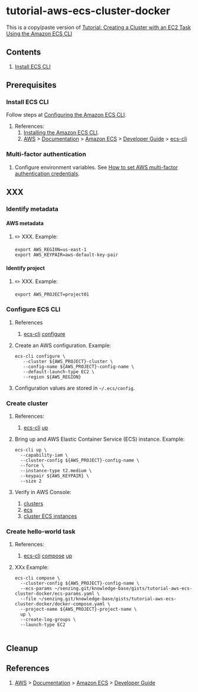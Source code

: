 # tutorial-aws-ecs-cluster-docker

This is a copy/paste version of
[Tutorial: Creating a Cluster with an EC2 Task Using the Amazon ECS CLI](https://docs.aws.amazon.com/AmazonECS/latest/developerguide/ecs-cli-tutorial-ec2.html)

## Contents

1. [Install ECS CLI](#install-ecs-cli)

## Prerequisites

### Install ECS CLI

Follow steps at
[Configuring the Amazon ECS CLI](https://docs.aws.amazon.com/AmazonECS/latest/developerguide/ECS_CLI_installation.html).

1. References:
    1. [Installing the Amazon ECS CLI](https://docs.aws.amazon.com/AmazonECS/latest/developerguide/ECS_CLI_installation.html).
    1. [AWS](https://aws.amazon.com/)
       &gt; [Documentation](https://docs.aws.amazon.com/index.html)
       &gt; [Amazon ECS](https://docs.aws.amazon.com/ecs/index.html)
       &gt; [Developer Guide](https://docs.aws.amazon.com/AmazonECS/latest/developerguide/Welcome.html)
       &gt; [ecs-cli](https://docs.aws.amazon.com/AmazonECS/latest/developerguide/cmd-ecs-cli.html)

### Multi-factor authentication

1. Configure environment variables.
   See [How to set AWS multi-factor authentication credentials](../../HOWTO/set-aws-mfa-credentials.md).

## XXX

### Identify metadata

#### AWS metadata

1. :pencil2: XXX.
   Example:

    ```console
    export AWS_REGION=us-east-1
    export AWS_KEYPAIR=aws-default-key-pair
    ```

#### Identify project

1. :pencil2: XXX.
   Example:

    ```console
    export AWS_PROJECT=project01
    ```

### Configure ECS CLI

1. References
    1. [ecs-cli](https://docs.aws.amazon.com/AmazonECS/latest/developerguide/ECS_CLI_reference.html)
       [configure](https://docs.aws.amazon.com/AmazonECS/latest/developerguide/cmd-ecs-cli-configure.html)

1. Create an AWS configuration.
   Example:

    ```console
    ecs-cli configure \
       --cluster ${AWS_PROJECT}-cluster \
       --config-name ${AWS_PROJECT}-config-name \
       --default-launch-type EC2 \
       --region ${AWS_REGION}
    ```

1. Configuration values are stored in `~/.ecs/config`.

### Create cluster

1. References:
    1. [ecs-cli](https://docs.aws.amazon.com/AmazonECS/latest/developerguide/ECS_CLI_reference.html)
       [up](https://docs.aws.amazon.com/AmazonECS/latest/developerguide/cmd-ecs-cli-up.html)

1. Bring up and AWS Elastic Container Service (ECS) instance.
   Example:

    ```console
    ecs-cli up \
      --capability-iam \
      --cluster-config ${AWS_PROJECT}-config-name \
      --force \
      --instance-type t2.medium \
      --keypair ${AWS_KEYPAIR} \
      --size 2
    ```

1. Verify in AWS Console:
    1. [clusters](https://console.aws.amazon.com/ecs/home)
    1. [ecs](https://console.aws.amazon.com/ecs/home)
    1. [cluster ECS instances](https://console.aws.amazon.com/ecs/home?#/clusters/mjd05-cluster/containerInstances)


### Create hello-world task

1. References:
    1. [ecs-cli](https://docs.aws.amazon.com/AmazonECS/latest/developerguide/ECS_CLI_reference.html)
       [compose](https://docs.aws.amazon.com/AmazonECS/latest/developerguide/cmd-ecs-cli-compose.html)
       [up](https://docs.aws.amazon.com/AmazonECS/latest/developerguide/cmd-ecs-cli-compose-up.html)

1. XXx
   Example:

    ```console
    ecs-cli compose \
      --cluster-config ${AWS_PROJECT}-config-name \
      --ecs-params ~/senzing.git/knowledge-base/gists/tutorial-aws-ecs-cluster-docker/ecs-params.yaml \
      --file ~/senzing.git/knowledge-base/gists/tutorial-aws-ecs-cluster-docker/docker-compose.yaml \
      --project-name ${AWS_PROJECT}-project-name \
      up \
      --create-log-groups \
      --launch-type EC2
    ```


    ```

## Cleanup

## References

1. [AWS](https://aws.amazon.com/)
   &gt; [Documentation](https://docs.aws.amazon.com/index.html)
   &gt; [Amazon ECS](https://docs.aws.amazon.com/ecs/index.html)
   &gt; [Developer Guide](https://docs.aws.amazon.com/AmazonECS/latest/developerguide/Welcome.html)
